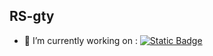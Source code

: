 ## RS-gty
- 🔭 I’m currently working on :
[![Static Badge](https://img.shields.io/badge/RSWFB-EnhancedStonebricks-blue?style=flat)](https://github.com/RS-WFB/Enhanced-Stonebricks)



<!--
**RS-gty/RS-gty** is a ✨ _special_ ✨ repository because its `README.md` (this file) appears on your GitHub profile.

Here are some ideas to get you started:

- 🔭 I’m currently working on ...
- 🌱 I’m currently learning ...
- 👯 I’m looking to collaborate on ...
- 🤔 I’m looking for help with ...
- 💬 Ask me about ...
- 📫 How to reach me: ...
- 😄 Pronouns: ...
- ⚡ Fun fact: ...
-->
